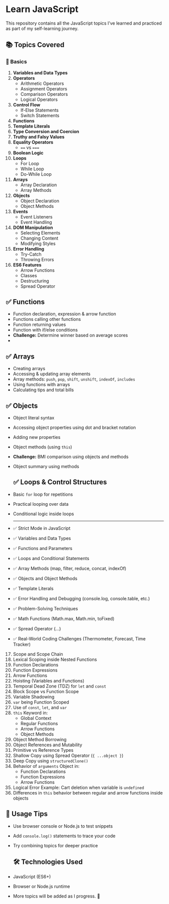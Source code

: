 # Learn JavaScript

This repository contains all the JavaScript topics I’ve learned and practiced as part of my self-learning journey.

## 📚 Topics Covered

### 🔹 Basics
1. **Variables and Data Types**
2. **Operators**
   - Arithmetic Operators
   - Assignment Operators
   - Comparison Operators
   - Logical Operators
3. **Control Flow**
   - If-Else Statements
   - Switch Statements
4. **Functions**
5. **Template Literals**
6. **Type Conversion and Coercion**
7. **Truthy and Falsy Values**
8. **Equality Operators**
   - `==` vs `===`
9. **Boolean Logic**
10. **Loops**
    - For Loop
    - While Loop
    - Do-While Loop
11. **Arrays**
    - Array Declaration
    - Array Methods
12. **Objects**
    - Object Declaration
    - Object Methods
13. **Events**
    - Event Listeners
    - Event Handling
14. **DOM Manipulation**
    - Selecting Elements
    - Changing Content
    - Modifying Styles
15. **Error Handling**
    - Try-Catch
    - Throwing Errors
16. **ES6 Features**
    - Arrow Functions
    - Classes
    - Destructuring
    - Spread Operator
      
## ✅ Functions
- Function declaration, expression & arrow function  
- Functions calling other functions  
- Function returning values  
- Function with if/else conditions  
- **Challenge:** Determine winner based on average scores
- 
## ✅ Arrays
- Creating arrays  
- Accessing & updating array elements  
- Array methods: `push`, `pop`, `shift`, `unshift`, `indexOf`, `includes`  
- Using functions with arrays  
- Calculating tips and total bills

## ✅ Objects
- Object literal syntax  
- Accessing object properties using dot and bracket notation  
- Adding new properties  
- Object methods (using `this`)  
- **Challenge:** BMI comparison using objects and methods  
- Object summary using methods

  ## ✅ Loops & Control Structures
- Basic `for` loop for repetitions  
- Practical looping over data  
- Conditional logic inside loops

  -----------------------------------------

- ✅ Strict Mode in JavaScript
- ✅ Variables and Data Types
- ✅ Functions and Parameters
- ✅ Loops and Conditional Statements
- ✅ Array Methods (map, filter, reduce, concat, indexOf)
- ✅ Objects and Object Methods
- ✅ Template Literals
- ✅ Error Handling and Debugging (console.log, console.table, etc.)
- ✅ Problem-Solving Techniques
- ✅ Math Functions (Math.max, Math.min, toFixed)
- ✅ Spread Operator (...)
- ✅ Real-World Coding Challenges (Thermometer, Forecast, Time Tracker)


17. Scope and Scope Chain  
18. Lexical Scoping inside Nested Functions  
19. Function Declarations  
20. Function Expressions  
21. Arrow Functions  
22. Hoisting (Variables and Functions)  
23. Temporal Dead Zone (TDZ) for `let` and `const`  
24. Block Scope vs Function Scope  
25. Variable Shadowing  
26. `var` being Function Scoped  
27. Use of `const`, `let`, and `var`  
28. `this` Keyword in:
    - Global Context
    - Regular Functions
    - Arrow Functions
    - Object Methods  
29. Object Method Borrowing  
30. Object References and Mutability  
31. Primitive vs Reference Types  
32. Shallow Copy using Spread Operator (`{ ...object }`)  
33. Deep Copy using `structuredClone()`  
34. Behavior of `arguments` Object in:
    - Function Declarations
    - Function Expressions
    - Arrow Functions  
35. Logical Error Example: Cart deletion when variable is `undefined`  
36. Differences in `this` behavior between regular and arrow functions inside objects 

  ## 🧠 Usage Tips
- Use browser console or Node.js to test snippets  
- Add `console.log()` statements to trace your code  
- Try combining topics for deeper practice

  ## 🛠 Technologies Used
- JavaScript (ES6+)  
- Browser or Node.js runtime

-  More topics will be added as I progress. 🚀

